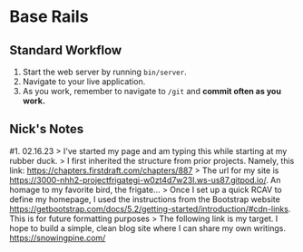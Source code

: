 # Base Rails

## Standard Workflow

 1. Start the web server by running `bin/server`.
 1. Navigate to your live application.
 1. As you work, remember to navigate to `/git` and **commit often as you work.**

## Nick's Notes

 #1. 02.16.23
    > I've started my page and am typing this while starting at my rubber duck. 
    > I first inherited the structure from prior projects. Namely, this link: https://chapters.firstdraft.com/chapters/887 
    > The url for my site is https://3000-nhh2-projectfrigategi-w0zt4d7w23l.ws-us87.gitpod.io/. An homage to my favorite bird, the frigate...
    > Once I set up a quick RCAV to define my homepage, I used the instructions from the Bootstrap website https://getbootstrap.com/docs/5.2/getting-started/introduction/#cdn-links. This is for future formatting purposes
    > The following link is my target. I hope to build a simple, clean blog site where I can share my own writings. https://snowingpine.com/ 

    
